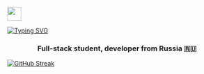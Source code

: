 <img src="https://github.com/blackcater/blackcater/raw/main/images/Hi.gif" height="32"/></h1>

[![Typing SVG](https://readme-typing-svg.herokuapp.com/?color=%2336BCF7&lines=Hi+there,+I'm+Blake)](https://git.io/typing-svg)
<h3 align="center">Full-stack student, developer from Russia 🇷🇺</h3>

[![GitHub Streak](https://github-readme-streak-stats.herokuapp.com/?user=Blake22020)](https://git.io/streak-stats)